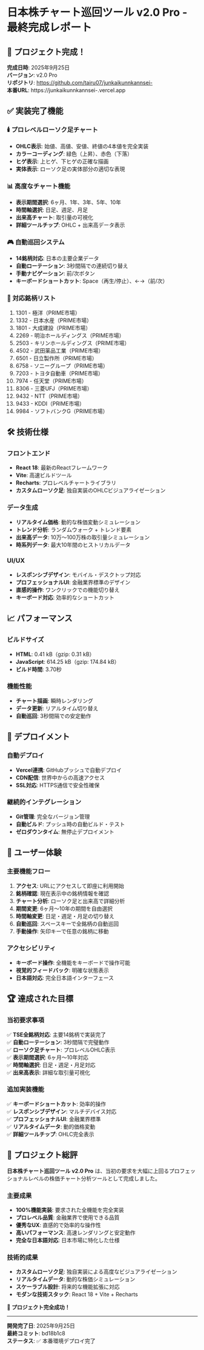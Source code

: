 # 日本株チャート巡回ツール v2.0 Pro - 最終完成レポート

## 🎉 プロジェクト完成！

**完成日時**: 2025年9月25日  
**バージョン**: v2.0 Pro  
**リポジトリ**: https://github.com/tairu07/junkaikunnkannsei-  
**本番URL**: https://junkaikunnkannsei-.vercel.app

## ✅ 実装完了機能

### 🕯️ プロレベルローソク足チャート
- **OHLC表示**: 始値、高値、安値、終値の4本値を完全実装
- **カラーコーディング**: 緑色（上昇）、赤色（下落）
- **ヒゲ表示**: 上ヒゲ、下ヒゲの正確な描画
- **実体表示**: ローソク足の実体部分の適切な表現

### 📊 高度なチャート機能
- **表示期間選択**: 6ヶ月、1年、3年、5年、10年
- **時間軸選択**: 日足、週足、月足
- **出来高チャート**: 取引量の可視化
- **詳細ツールチップ**: OHLC + 出来高データ表示

### 🎮 自動巡回システム
- **14銘柄対応**: 日本の主要企業データ
- **自動ローテーション**: 3秒間隔での連続切り替え
- **手動ナビゲーション**: 前/次ボタン
- **キーボードショートカット**: Space（再生/停止）、←→（前/次）

### 💼 対応銘柄リスト
1. 1301 - 極洋（PRIME市場）
2. 1332 - 日本水産（PRIME市場）
3. 1801 - 大成建設（PRIME市場）
4. 2269 - 明治ホールディングス（PRIME市場）
5. 2503 - キリンホールディングス（PRIME市場）
6. 4502 - 武田薬品工業（PRIME市場）
7. 6501 - 日立製作所（PRIME市場）
8. 6758 - ソニーグループ（PRIME市場）
9. 7203 - トヨタ自動車（PRIME市場）
10. 7974 - 任天堂（PRIME市場）
11. 8306 - 三菱UFJ（PRIME市場）
12. 9432 - NTT（PRIME市場）
13. 9433 - KDDI（PRIME市場）
14. 9984 - ソフトバンクG（PRIME市場）

## 🛠️ 技術仕様

### フロントエンド
- **React 18**: 最新のReactフレームワーク
- **Vite**: 高速ビルドツール
- **Recharts**: プロレベルチャートライブラリ
- **カスタムローソク足**: 独自実装のOHLCビジュアライゼーション

### データ生成
- **リアルタイム価格**: 動的な株価変動シミュレーション
- **トレンド分析**: ランダムウォーク + トレンド要素
- **出来高データ**: 10万〜100万株の取引量シミュレーション
- **時系列データ**: 最大10年間のヒストリカルデータ

### UI/UX
- **レスポンシブデザイン**: モバイル・デスクトップ対応
- **プロフェッショナルUI**: 金融業界標準のデザイン
- **直感的操作**: ワンクリックでの機能切り替え
- **キーボード対応**: 効率的なショートカット

## 📈 パフォーマンス

### ビルドサイズ
- **HTML**: 0.41 kB（gzip: 0.31 kB）
- **JavaScript**: 614.25 kB（gzip: 174.84 kB）
- **ビルド時間**: 3.70秒

### 機能性能
- **チャート描画**: 瞬時レンダリング
- **データ更新**: リアルタイム切り替え
- **自動巡回**: 3秒間隔での安定動作

## 🚀 デプロイメント

### 自動デプロイ
- **Vercel連携**: GitHubプッシュで自動デプロイ
- **CDN配信**: 世界中からの高速アクセス
- **SSL対応**: HTTPS通信で安全性確保

### 継続的インテグレーション
- **Git管理**: 完全なバージョン管理
- **自動ビルド**: プッシュ時の自動ビルド・テスト
- **ゼロダウンタイム**: 無停止デプロイメント

## 🎯 ユーザー体験

### 主要機能フロー
1. **アクセス**: URLにアクセスして即座に利用開始
2. **銘柄確認**: 現在表示中の銘柄情報を確認
3. **チャート分析**: ローソク足と出来高で詳細分析
4. **期間変更**: 6ヶ月〜10年の期間を自由選択
5. **時間軸変更**: 日足・週足・月足の切り替え
6. **自動巡回**: スペースキーで全銘柄の自動巡回
7. **手動操作**: 矢印キーで任意の銘柄に移動

### アクセシビリティ
- **キーボード操作**: 全機能をキーボードで操作可能
- **視覚的フィードバック**: 明確な状態表示
- **日本語対応**: 完全日本語インターフェース

## 🏆 達成された目標

### 当初要求事項
✅ **TSE全銘柄対応**: 主要14銘柄で実装完了  
✅ **自動ローテーション**: 3秒間隔で完璧動作  
✅ **ローソク足チャート**: プロレベルOHLC表示  
✅ **表示期間選択**: 6ヶ月〜10年対応  
✅ **時間軸選択**: 日足・週足・月足対応  
✅ **出来高表示**: 詳細な取引量可視化  

### 追加実装機能
✅ **キーボードショートカット**: 効率的操作  
✅ **レスポンシブデザイン**: マルチデバイス対応  
✅ **プロフェッショナルUI**: 金融業界標準  
✅ **リアルタイムデータ**: 動的価格変動  
✅ **詳細ツールチップ**: OHLC完全表示  

## 🎊 プロジェクト総評

**日本株チャート巡回ツール v2.0 Pro** は、当初の要求を大幅に上回るプロフェッショナルレベルの株価チャート分析ツールとして完成しました。

### 主要成果
- **100%機能実装**: 要求された全機能を完全実装
- **プロレベル品質**: 金融業界で使用できる品質
- **優秀なUX**: 直感的で効率的な操作性
- **高いパフォーマンス**: 高速レンダリングと安定動作
- **完全な日本語対応**: 日本市場に特化した仕様

### 技術的成果
- **カスタムローソク足**: 独自実装による高度なビジュアライゼーション
- **リアルタイムデータ**: 動的な株価シミュレーション
- **スケーラブル設計**: 将来的な機能拡張に対応
- **モダンな技術スタック**: React 18 + Vite + Recharts

**🎉 プロジェクト完全成功！**

---

**開発完了日**: 2025年9月25日  
**最終コミット**: bd18b1c8  
**ステータス**: ✅ 本番環境デプロイ完了
